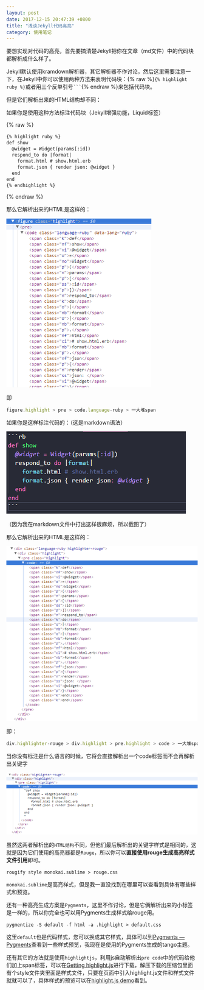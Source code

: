 ```yaml
---
layout: post
date: 2017-12-15 20:47:39 +0800
title: "浅谈Jekyll代码高亮"
category: 使用笔记
---
```


要想实现对代码的高亮，首先要搞清楚Jekyll把你在文章（md文件）中的代码块都解析成什么样了。

Jekyll默认使用kramdown解析器，其它解析器不作讨论，然后这里需要注意一下，在Jekyll中你可以使用两种方法来表明代码块：{% raw %}`{% highlight ruby %}`或者用三个反单引号<code>```</code>{% endraw %}来包括代码块。

但是它们解析出来的HTML结构却不同：

如果你是使用这种方法标注代码块（Jekyll增强功能，Liquid标签）

{% raw %}
```
{% highlight ruby %}
def show
  @widget = Widget(params[:id])
  respond_to do |format|
    format.html # show.html.erb
    format.json { render json: @widget }
  end
end
{% endhighlight %}
```
{% endraw %}

<!-- more -->

那么它解析出来的HTML是这样的：

![](/pics/2017/12/1502.png)

即

```js
figure.highlight > pre > code.language-ruby > 一大堆span
```

如果你是这样标注代码的：（这是markdown语法）

![](/pics/2017/12/1501.png)

（因为我在markdown文件中打出这样很麻烦，所以截图了）

那么它解析出来的HTML是这样的：

![](/pics/2017/12/1503.png)

即：

```js
div.highlighter-rouge > div.highlight > pre.highlight > code > 一大堆span
```

当你没有标注是什么语言的时候，它将会直接解析出一个code标签而不会再解析出关键字

![](/pics/2017/12/1504.png)

虽然这两者解析出的`HTML结构`不同，但他们最后解析出的关键字样式是相同的，这就是因为它们使用的高亮器都是`Rouge`，所以你可以**直接使用rouge生成高亮样式文件引用**即可。

```
rougify style monokai.sublime > rouge.css
```

`monokai.sublime`是高亮样式，但是我一直没找到在哪里可以查看到具体有哪些样式和预览。

还有一种高亮生成方案是`Pygments`，这里不作讨论，但是它俩解析出来的小标签是一样的，所以你完全也可以用Pygments生成样式给rouge用。

```
pygmentize -S default -f html -a .highlight > default.css
```

这里`default`也是代码样式，您可以换成其它样式，具体可以到[Pygments — Pygments](http://pygments.org/demo/)查看到一些样式预览，我现在是使用的Pygments生成的tango主题。

还有其它的方法就是使用`highlightjs`，利用js自动解析出`pre code`中的代码给他们加上span标签，可以在[Getting highlight.js](https://highlightjs.org/download/)进行下载，解压下载的压缩包里面有个style文件夹里面是样式文件，只要在页面中引入highlight.js文件和样式文件就就可以了，具体样式的预览可以在[highlight.js demo](https://highlightjs.org/static/demo/)看到。